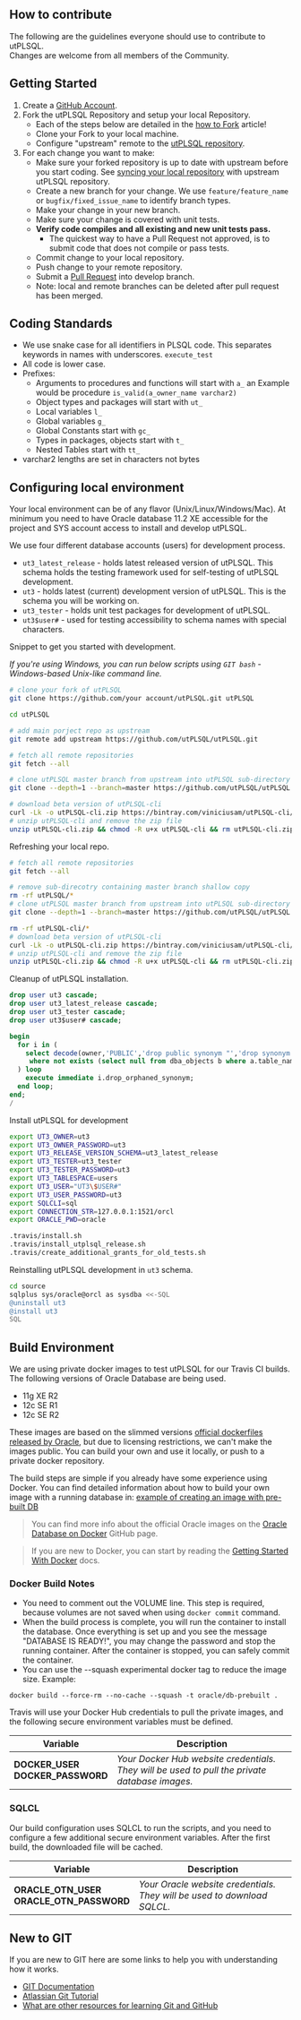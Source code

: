 ## How to contribute ##

The following are the guidelines everyone should use to contribute to utPLSQL.  
Changes are welcome from all members of the Community. 

## Getting Started ##

1. Create a [GitHub Account](https://github.com/join).
2. Fork the utPLSQL Repository and setup your local Repository.
     * Each of the steps below are detailed in the [how to Fork](https://help.github.com/articles/fork-a-repo) article!
     * Clone your Fork to your local machine.
     * Configure "upstream" remote to the [utPLSQL repository](https://github.com/utPLSQL/utPLSQL.git).
3. For each change you want to make:
     * Make sure your forked repository is up to date with upstream before you start coding. See [syncing your local repository](https://help.github.com/articles/syncing-a-fork) with upstream utPLSQL repository.
     * Create a new branch for your change. We use `feature/feature_name` or `bugfix/fixed_issue_name` to identify branch types.
     * Make your change in your new branch. 
     * Make sure your change is covered with unit tests.
     * **Verify code compiles and all existing and new unit tests pass.**
         * The quickest way to have a Pull Request not approved, is to submit code that does not compile or pass tests.
     * Commit change to your local repository.
     * Push change to your remote repository.
     * Submit a [Pull Request](https://help.github.com/articles/using-pull-requests) into develop branch.
     * Note: local and remote branches can be deleted after pull request has been merged.

## Coding Standards ##

* We use snake case for all identifiers in PLSQL code. This separates keywords in names with underscores.  `execute_test`
* All code is lower case.
* Prefixes:
	* Arguments to procedures and functions will start with `a_` an Example would be procedure `is_valid(a_owner_name varchar2)`
	* Object types and packages will start with `ut_`
	* Local variables `l_`
	* Global variables `g_`
	* Global Constants start with `gc_`
	* Types in packages, objects start with `t_`
	* Nested Tables start with `tt_`
* varchar2 lengths are set in characters not bytes 


## Configuring local environment ##

Your local environment can be of any flavor (Unix/Linux/Windows/Mac). 
At minimum you need to have Oracle database 11.2 XE accessible for the project and SYS account access to install and develop utPLSQL.

We use four different database accounts (users) for development process.
* `ut3_latest_release` - holds latest released version of utPLSQL. This schema holds the testing framework used for self-testing of utPLSQL development.
* `ut3` - holds latest (current) development version of utPLSQL. This is the schema you will be working on.
* `ut3_tester` - holds unit test packages for development of utPLSQL.
* `ut3$user#` - used for testing accessibility to schema names with special characters.



Snippet to get you started with development.
 
_If you're using Windows, you can run below scripts using `GIT bash` - Windows-based Unix-like command line._

```bash
# clone your fork of utPLSQL
git clone https://github.com/your account/utPLSQL.git utPLSQL

cd utPLSQL

# add main porject repo as upstream
git remote add upstream https://github.com/utPLSQL/utPLSQL.git

# fetch all remote repositories
git fetch --all

# clone utPLSQL master branch from upstream into utPLSQL sub-directory of your project
git clone --depth=1 --branch=master https://github.com/utPLSQL/utPLSQL.git

# download beta version of utPLSQL-cli
curl -Lk -o utPLSQL-cli.zip https://bintray.com/viniciusam/utPLSQL-cli/download_file?file_path=utPLSQL-cli-develop-test3.zip
# unzip utPLSQL-cli and remove the zip file
unzip utPLSQL-cli.zip && chmod -R u+x utPLSQL-cli && rm utPLSQL-cli.zip 

```

Refreshing your local repo.
```bash
# fetch all remote repositories
git fetch --all

# remove sub-direcotry containing master branch shallow copy
rm -rf utPLSQL/*
# clone utPLSQL master branch from upstream into utPLSQL sub-directory of your project
git clone --depth=1 --branch=master https://github.com/utPLSQL/utPLSQL.git

rm -rf utPLSQL-cli/*
# download beta version of utPLSQL-cli
curl -Lk -o utPLSQL-cli.zip https://bintray.com/viniciusam/utPLSQL-cli/download_file?file_path=utPLSQL-cli-develop-test3.zip
# unzip utPLSQL-cli and remove the zip file
unzip utPLSQL-cli.zip && chmod -R u+x utPLSQL-cli && rm utPLSQL-cli.zip 

```

Cleanup of utPLSQL installation.
```sql
drop user ut3 cascade;
drop user ut3_latest_release cascade;
drop user ut3_tester cascade;
drop user ut3$user# cascade;

begin
  for i in (
    select decode(owner,'PUBLIC','drop public synonym "','drop synonym "'||owner||'"."')|| synonym_name ||'"' drop_orphaned_synonym from dba_synonyms a
     where not exists (select null from dba_objects b where a.table_name=b.object_name and a.table_owner=b.owner )
  ) loop
    execute immediate i.drop_orphaned_synonym;
  end loop;
end;
/
```

Install utPLSQL for development
```bash
export UT3_OWNER=ut3
export UT3_OWNER_PASSWORD=ut3
export UT3_RELEASE_VERSION_SCHEMA=ut3_latest_release
export UT3_TESTER=ut3_tester
export UT3_TESTER_PASSWORD=ut3
export UT3_TABLESPACE=users
export UT3_USER="UT3\$USER#"
export UT3_USER_PASSWORD=ut3
export SQLCLI=sql
export CONNECTION_STR=127.0.0.1:1521/orcl
export ORACLE_PWD=oracle

.travis/install.sh
.travis/install_utplsql_release.sh
.travis/create_additional_grants_for_old_tests.sh
```

Reinstalling utPLSQL development in `ut3` schema.
```bash
cd source
sqlplus sys/oracle@orcl as sysdba <<-SQL
@uninstall ut3
@install ut3
SQL
```

## Build Environment ##

We are using private docker images to test utPLSQL for our Travis CI builds. The following versions of Oracle Database are being used.

* 11g XE R2
* 12c SE R1
* 12c SE R2

These images are based on the slimmed versions [official dockerfiles released by Oracle](https://github.com/utPLSQL/docker-scripts), but due to licensing restrictions, we can't make the images public.
You can build your own and use it locally, or push to a private docker repository.

The build steps are simple if you already have some experience using Docker. You can find detailed information about how to build your own image with a running database in: [example of creating an image with pre-built DB](https://github.com/oracle/docker-images/blob/master/OracleDatabase/samples/prebuiltdb/README.md)

> You can find more info about the official Oracle images on the [Oracle Database on Docker](https://github.com/oracle/docker-images/tree/master/OracleDatabase) GitHub page.

> If you are new to Docker, you can start by reading the [Getting Started With Docker](https://docs.docker.com/engine/getstarted/) docs.

### Docker Build Notes ###

* You need to comment out the VOLUME line. This step is required, because volumes are not saved when using `docker commit` command.
* When the build process is complete, you will run the container to install the database. Once everything is set up and you see the message "DATABASE IS READY!", you may change the password and stop the running container. After the container is stopped, you can safely commit the container.
* You can use the --squash experimental docker tag to reduce the image size. Example:
```
docker build --force-rm --no-cache --squash -t oracle/db-prebuilt .
```

Travis will use your Docker Hub credentials to pull the private images, and the following secure environment variables must be defined.

Variable | Description
---------|------------
**DOCKER_USER**<br />**DOCKER_PASSWORD** | _Your Docker Hub website credentials. They will be used to pull the private database images._

### SQLCL ###

Our build configuration uses SQLCL to run the scripts, and you need to configure a few additional secure environment variables. After the first build, the downloaded file will be cached.

Variable | Description
---------|------------
**ORACLE_OTN_USER<br />ORACLE_OTN_PASSWORD** | _Your Oracle website credentials. They will be used to download SQLCL._


## New to GIT ##

If you are new to GIT here are some links to help you with understanding how it works.    

- [GIT Documentation](http://git-scm.com/doc)
- [Atlassian Git Tutorial](https://www.atlassian.com/git/tutorial/git-basics)
- [What are other resources for learning Git and GitHub](https://help.github.com/articles/what-are-other-good-resources-for-learning-git-and-github) 
